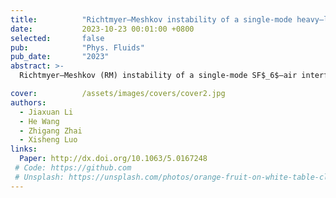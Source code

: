 ```yaml
---
title:          "Richtmyer–Meshkov instability of a single-mode heavy–light interface in cylindrical geometry"
date:           2023-10-23 00:01:00 +0800
selected:       false
pub:            "Phys. Fluids"
pub_date:       "2023"
abstract: >-
  Richtmyer–Meshkov (RM) instability of a single-mode SF$_6$–air interface subjected to a convergent shock is investigated experimentally. The convergent shock tube is specially designed with an opening tail to weaken the Rayleigh–Taylor effect and eliminate the reflected waves' effect. The gas layer scheme is used to create a heavy gas environment at the upstream side of the interface. Before phase inversion is finished, the amplitude reduction is accelerated, but the Bell–Plesset (BP) effect in this process is found to be negligible. After phase inversion is completed, the linear growth rate is generally predicted due to small amplitude and the weak BP effect. In nonlinear regime, an existing nonlinear model is revised based on the Padé approximation to give a better prediction of amplitude growth. The spike amplitude grows almost linearly, whereas the bubble amplitude gradually saturates and even reduces. For a heavy-light interface in convergent geometry, although both the spike and bubble amplitude growths are promoted by the BP effect, the spike growth is more promoted than the bubble. The BP effect enhances generation of the second-order harmonic, which results in saturation and reduction of the bubble amplitude. The discrepancy in the BP effect between light-heavy and heavy-light interfaces is qualitatively demonstrated for the first time.

cover:          /assets/images/covers/cover2.jpg
authors:
  - Jiaxuan Li
  - He Wang
  - Zhigang Zhai
  - Xisheng Luo
links:
  Paper: http://dx.doi.org/10.1063/5.0167248
 # Code: https://github.com
 # Unsplash: https://unsplash.com/photos/orange-fruit-on-white-table-cloth-ISX_imp8t1o
---
```

